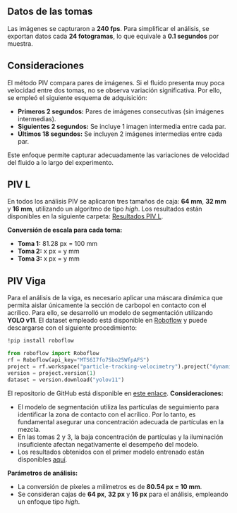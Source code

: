 ## Datos de las tomas

Las imágenes se capturaron a **240 fps**. Para simplificar el análisis, se exportan datos cada **24 fotogramas**, lo que equivale a **0.1 segundos** por muestra.

## Consideraciones

El método PIV compara pares de imágenes. Si el fluido presenta muy poca velocidad entre dos tomas, no se observa variación significativa. Por ello, se empleó el siguiente esquema de adquisición:

- **Primeros 2 segundos:** Pares de imágenes consecutivas (sin imágenes intermedias). 
- **Siguientes 2 segundos:** Se incluye 1 imagen intermedia entre cada par.
- **Últimos 18 segundos:** Se incluyen 2 imágenes intermedias entre cada par.

Este enfoque permite capturar adecuadamente las variaciones de velocidad del fluido a lo largo del experimento.
## PIV L

En todos los análisis PIV se aplicaron tres tamaños de caja: **64 mm**, **32 mm** y **16 mm**, utilizando un algoritmo de tipo *high*. Los resultados están disponibles en la siguiente carpeta: [Resultados PIV L](https://www.dropbox.com/home/TESIS/Resultados%20PIV/L).

**Conversión de escala para cada toma:**

- **Toma 1:** 81.28 px = 100 mm
- **Toma 2:** x px = y mm
- **Toma 3:** x px = y mm

## PIV Viga

Para el análisis de la viga, es necesario aplicar una máscara dinámica que permita aislar únicamente la sección de carbopol en contacto con el acrílico. Para ello, se desarrolló un modelo de segmentación utilizando **YOLO v11**. El dataset empleado está disponible en [Roboflow](https://app.roboflow.com/particle-tracking-velocimetry/dynamicmask-93zhi/1) y puede descargarse con el siguiente procedimiento:

```bash
!pip install roboflow
```

```python
from roboflow import Roboflow
rf = Roboflow(api_key="MTS6I7fo7Sbo25WfpAFS")
project = rf.workspace("particle-tracking-velocimetry").project("dynamicmask-93zhi")
version = project.version(1)
dataset = version.download("yolov11")
```
El repositorio de GitHub está disponible en [este enlace](https://github.com/LukasWolff2002/DynamicMask).
**Consideraciones:**

- El modelo de segmentación utiliza las partículas de seguimiento para identificar la zona de contacto con el acrílico. Por lo tanto, es fundamental asegurar una concentración adecuada de partículas en la mezcla.
- En las tomas 2 y 3, la baja concentración de partículas y la iluminación insuficiente afectan negativamente el desempeño del modelo.
- Los resultados obtenidos con el primer modelo entrenado están disponibles [aquí](https://www.dropbox.com/home/TESIS/Resultados%20PIV/Viga/Toma%201%20Primer%20Modelo%20Mascaras%20Dinamicas).

**Parámetros de análisis:**

- La conversión de píxeles a milímetros es de **80.54 px = 10 mm**.
- Se consideran cajas de **64 px**, **32 px** y **16 px** para el análisis, empleando un enfoque tipo *high*.

